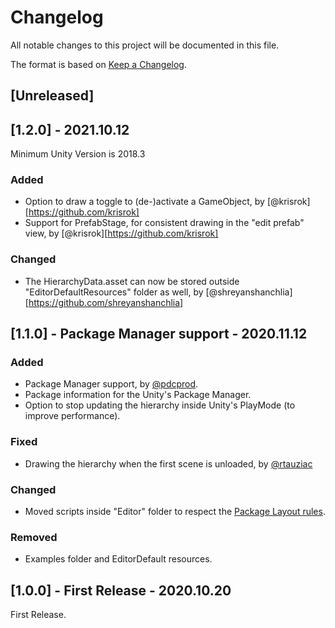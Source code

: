 
# Changelog
All notable changes to this project will be documented in this file.

The format is based on [Keep a Changelog](https://keepachangelog.com/en/1.0.0/).

## [Unreleased]

## [1.2.0] - 2021.10.12
Minimum Unity Version is 2018.3

### Added
- Option to draw a toggle to (de-)activate a GameObject, by [@krisrok][https://github.com/krisrok]
- Support for PrefabStage, for consistent drawing in the "edit prefab" view, by [@krisrok][https://github.com/krisrok]

### Changed
- The HierarchyData.asset can now be stored outside "EditorDefaultResources" folder as well, by [@shreyanshanchlia][https://github.com/shreyanshanchlia]

## [1.1.0] - Package Manager support - 2020.11.12
### Added
- Package Manager support, by [@pdcprod](https://github.com/pdcprod).
- Package information for the Unity's Package Manager.
- Option to stop updating the hierarchy inside Unity's PlayMode (to improve performance).

### Fixed
- Drawing the hierarchy when the first scene is unloaded, by [@rtauziac](https://github.com/rtauziac)

### Changed
- Moved scripts inside "Editor" folder to respect the [Package Layout rules](https://docs.unity3d.com/2020.1/Documentation/Manual/cus-layout.html).

### Removed
- Examples folder and EditorDefault resources.

## [1.0.0] - First Release - 2020.10.20
First Release.
